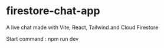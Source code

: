 # firestore-chat-app
A live chat made with Vite, React, Tailwind and Cloud Firestore

Start command : npm run dev
